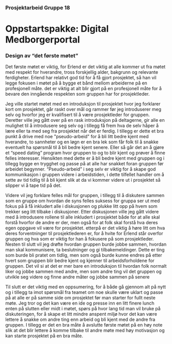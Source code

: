 ### Prosjektarbeid Gruppe 18
# Oppstartspakke: Digital Medborgerportal

### Design av “det første møtet”
Det første møtet er viktig, for Erlend er det viktig at alle kommer ut fra møtet med respekt for hverandre, tross forskjellig alder, bakgrunn og relevante ferdigheter. Erlend har relativt god tid for å få gjort prosjektet, så han vil legge fokusen i møtet på å bygge et bånd mellom arbeiderne på en profesjonell måte. det er viktig at alt blir gjort på en profesjonell måte for å bevare den inngående respekten som gruppen har for prosjektleder.

Jeg ville startet møtet med en introduksjon til prosjektet hvor jeg forklarer kort om prosjektet, går raskt over mål og rammer før jeg introduserer meg selv og hvorfor jeg er kvalifisert til å være prosjektleder for gruppen. Deretter ville jeg gått over på en rask introduksjon på deltagerne, gir alle en mulighet til å introdusere seg selv og i tillegg få frem hva de selv håper å lære eller ta med seg fra prosjektet når det er ferdig. I tillegg er dette et bra punkt å drive med noe "pseudo-arbeid" for å bli litt bedre kjent med hverandre, to sannheter og en løgn er en bra lek som får folk til å snakke eventuelt ha spørsmål til å bli bedre kjent senere. Eller så går det an å gjøre et “speed dating” program hvor gruppen to og to blir kjent og prøver å finne felles interesser. Hensikten med dette er å bli bedre kjent med gruppen og i tillegg bygge en trygghet og passe på at alle har snakket foran gruppen før arbeidet begynner. “Pseudo-arbeid” i seg selv er viktig for å skape god kommunikasjon i gruppen videre i arbeidstiden, i dette tilfellet handler om å sette av tid tidlig til å bli kjent slik at da vi kommer videre ut i prosjektet så slipper vi å tape tid på det.

 Videre vil jeg forklare felles mål for gruppen, i tillegg til å diskutere sammen som en gruppe om hvordan de syns felles suksess for gruppa ser ut med fokus på å få inkludert alle i diskusjonen og plukke litt opp på hvem som trekker seg litt tilbake i diskusjoner. Etter diskusjonen ville jeg gått videre med å introdusere rollene til alle inkludert i prosjektet både for at alle skal forstå hvorfor de andre er der, men også for at folk skal forstå hva deres egen oppgave vil være for prosjektet. etterpå er det viktig å høre litt om hva deres forventninger til prosjektlederen er, for å hvite for Erlend står overfor gruppen og hva som er viktig for han å fokusere på som prosjektleder. Nesten til slutt vil jeg drøfte hvordan gruppen burde jobbe sammen, hvordan man skal kommunisere, ta beslutninger og gi tilbakemeldinger. Dette er ting som burde bli pratet om tidlig, men som også burde kunne endres på etter hvert som gruppen blir bedre kjent og kjenner til arbeidsforholdene for gruppen. Det vil si at det er mer bare en introduksjon til hvordan folk normalt liker og jobbe sammen med andre, men som andre ting vil det gruppen og utvikle seg videre og finne andre måter og jobbe sammen på senere

Til slutt er det viktig med en oppsumering, for å både gå gjennom alt på nytt og i tillegg ta imot spørsmål fra teamet om noe skulle være uklart og passe på at alle er på samme side om prosjektet før man starter for fullt neste møte. Jeg tror og det kan være en ide og presse inn en litt finere lunch enten på slutten eller midt i møtet, spørs på hvor lang tid man vil bruke på diskuteringen, for å skape et litt mindre anspent miljø hvor det kan være lettere å snakke om andre ting enn arbeid og bli kjent med de andre fra gruppen. I tillegg er det en bra måte å avslutte første møtet på en høy note slik at det blir lettere å komme tilbake til andre møte med høy motivasjon og kan starte prosjektet på en bra måte.
